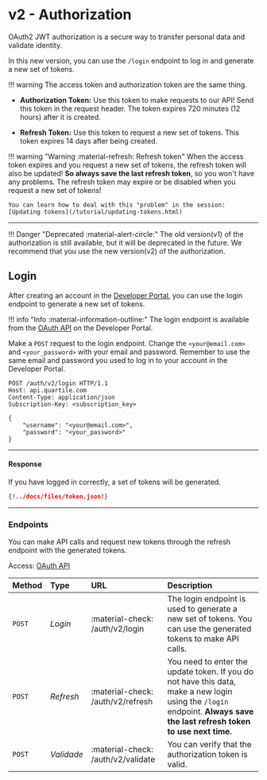 # v2 - Authorization

OAuth2 JWT authorization is a secure way to transfer personal data and validate identity.

In this new version, you can use the `/login` endpoint to log in and generate a new set of tokens.

!!! warning
    The access token and authorization token are the same thing. 

* **Authorization Token:** Use this token to make requests to our API! Send this token in the request header. The token expires 720 minutes (12 hours) after it is created.

* **Refresh Token:** Use this token to request a new set of tokens. This token expires 14 days after being created.

!!! warning "Warning :material-refresh: Refresh token"
    When the access token expires and you request a new set of tokens,
    the refresh token will also be updated! **So always save the last refresh token**,
    so you won't have any problems. The refresh token may expire or be disabled when
    you request a new set of tokens!

    You can learn how to deal with this "problem" in the session: [Updating tokens](/tutorial/updating-tokens.html)
---

!!! Danger "Deprecated :material-alert-circle:"
    The old version(v1) of the authorization is still available, but it will be deprecated in the future. 
    We recommend that you use the new version(v2) of the authorization.

## **Login**

After creating an account in the [Developer Portal](https://developer.quartile.com/signin), you can use the login endpoint to generate a new set of tokens.

!!! info "Info :material-information-outline:"
    The login endpoint is available from the [OAuth API](https://developer.quartile.com/api-details#api=auth-v2) on the Developer Portal.

Make a `POST` request to the login endpoint. Change the `<your@email.com>` and `<your_password>` with your email and password.
Remember to use the same email and password you used to log in to your account in the Developer Portal.


```http
POST /auth/v2/login HTTP/1.1
Host: api.quartile.com
Content-Type: application/json
Subscription-Key: <subscription_key>

{
    "username": "<your@email.com>",
    "password": "<your_password>"
}

```

---

#### **Response**

If you have logged in correctly, a set of tokens will be generated.

```JSON
{!../docs/files/token.json!}
```

---

### **Endpoints** 

You can make API calls and request new tokens through the refresh endpoint with the generated tokens. 

Access: [OAuth API](https://developer.quartile.com/api-details#api=auth-v2) 


| **Method** | **Type**   | **URL**                            | **Description** |
| :--------- |:---------- | :--------------------------------- | :-------------- |
| `POST`     | *Login*    | :material-check: /auth/v2/login    | The login endpoint is used to generate a new set of tokens. You can use the generated tokens to make API calls. |
| `POST`     | *Refresh*  | :material-check: /auth/v2/refresh  | You need to enter the update token. If you do not have this data, make a new login using the `/login` endpoint. **Always save the last refresh token to use next time.** |
| `POST`     | *Validade* | :material-check: /auth/v2/validate | You can verify that the authorization token is valid. |